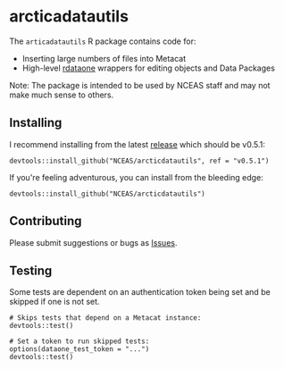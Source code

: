 # arcticadatautils

The `articadatautils` R package contains code for:

- Inserting large numbers of files into Metacat
- High-level [rdataone](https://github.com/DataONEorg/rdataone) wrappers for
editing objects and Data Packages

Note: The package is intended to be used by NCEAS staff and may not make much sense to others.


## Installing

I recommend installing from the latest [release](https://github.com/NCEAS/arcticdatautils/releases) which should be v0.5.1:

```
devtools::install_github("NCEAS/arcticdatautils", ref = "v0.5.1")
```

If you're feeling adventurous, you can install from the bleeding edge:

```
devtools::install_github("NCEAS/arcticdatautils")
```


## Contributing

Please submit suggestions or bugs as [Issues](https://github.com/NCEAS/arcticdatautils/issues).


## Testing

Some tests are dependent on an authentication token being set and be skipped if one is not set.

```
# Skips tests that depend on a Metacat instance:
devtools::test()

# Set a token to run skipped tests:
options(dataone_test_token = "...")
devtools::test()
```
